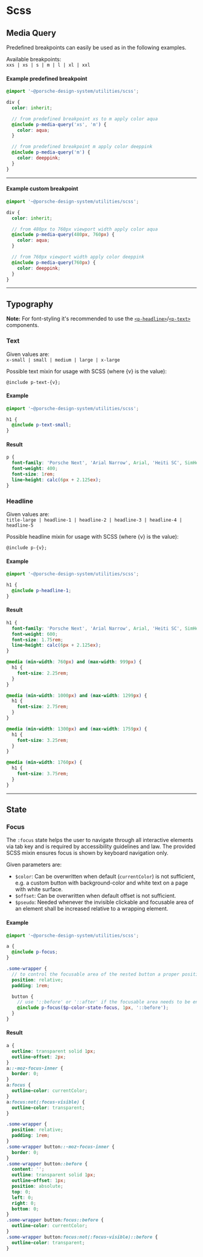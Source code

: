 # Scss

<TableOfContents></TableOfContents>

## Media Query

Predefined breakpoints can easily be used as in the following examples.

Available breakpoints:  
`xxs | xs | s | m | l | xl | xxl`

#### Example predefined breakpoint

```scss
@import '~@porsche-design-system/utilities/scss';

div {
  color: inherit;

  // from predefined breakpoint xs to m apply color aqua
  @include p-media-query('xs', 'm') {
    color: aqua;
  }

  // from predefined breakpoint m apply color deeppink
  @include p-media-query('m') {
    color: deeppink;
  }
}
```

---

#### Example custom breakpoint

```scss
@import '~@porsche-design-system/utilities/scss';

div {
  color: inherit;

  // from 480px to 760px viewport width apply color aqua
  @include p-media-query(480px, 760px) {
    color: aqua;
  }

  // from 760px viewport width apply color deeppink
  @include p-media-query(760px) {
    color: deeppink;
  }
}
```

---

## Typography

**Note:** For font-styling it's recommended to use the
[`<p-headline>`](components/typography/headline)/[`<p-text>`](components/typography/text) components.

### Text

Given values are:  
`x-small | small | medium | large | x-large`

Possible text mixin for usage with SCSS (where {v} is the value):

```
@include p-text-{v};
```

#### Example

```scss
@import '~@porsche-design-system/utilities/scss';

h1 {
  @include p-text-small;
}
```

#### Result

```css
p {
  font-family: 'Porsche Next', 'Arial Narrow', Arial, 'Heiti SC', SimHei, sans-serif;
  font-weight: 400;
  font-size: 1rem;
  line-height: calc(6px + 2.125ex);
}
```

### Headline

Given values are:  
`title-large | headline-1 | headline-2 | headline-3 | headline-4 | headline-5`

Possible headline mixin for usage with SCSS (where {v} is the value):

```
@include p-{v};
```

#### Example

```scss
@import '~@porsche-design-system/utilities/scss';

h1 {
  @include p-headline-1;
}
```

#### Result

```css
h1 {
  font-family: 'Porsche Next', 'Arial Narrow', Arial, 'Heiti SC', SimHei, sans-serif;
  font-weight: 600;
  font-size: 1.75rem;
  line-height: calc(6px + 2.125ex);
}

@media (min-width: 760px) and (max-width: 999px) {
  h1 {
    font-size: 2.25rem;
  }
}

@media (min-width: 1000px) and (max-width: 1299px) {
  h1 {
    font-size: 2.75rem;
  }
}

@media (min-width: 1300px) and (max-width: 1759px) {
  h1 {
    font-size: 3.25rem;
  }
}

@media (min-width: 1760px) {
  h1 {
    font-size: 3.75rem;
  }
}
```

---

## State

### Focus

The `:focus` state helps the user to navigate through all interactive elements via tab key and is required by
accessibility guidelines and law. The provided SCSS mixin ensures focus is shown by keyboard navigation only.

Given parameters are:

- `$color`: Can be overwritten when default (`currentColor`) is not sufficient, e.g. a custom button with
  background-color and white text on a page with white surface.
- `$offset`: Can be overwritten when default offset is not sufficient.
- `$pseudo`: Needed whenever the invisible clickable and focusable area of an element shall be increased relative to a
  wrapping element.

#### Example

```scss
@import '~@porsche-design-system/utilities/scss';

a {
  @include p-focus;
}

.some-wrapper {
  // to control the focusable area of the nested button a proper position needs to be defined
  position: relative;
  padding: 1rem;

  button {
    // use '::before' or '::after' if the focusable area needs to be enlarged relative to a wrapping element
    @include p-focus($p-color-state-focus, 1px, '::before');
  }
}
```

#### Result

```css
a {
  outline: transparent solid 1px;
  outline-offset: 2px;
}
a::-moz-focus-inner {
  border: 0;
}
a:focus {
  outline-color: currentColor;
}
a:focus:not(:focus-visible) {
  outline-color: transparent;
}

.some-wrapper {
  position: relative;
  padding: 1rem;
}
.some-wrapper button::-moz-focus-inner {
  border: 0;
}
.some-wrapper button::before {
  content: '';
  outline: transparent solid 1px;
  outline-offset: 1px;
  position: absolute;
  top: 0;
  left: 0;
  right: 0;
  bottom: 0;
}
.some-wrapper button:focus::before {
  outline-color: currentColor;
}
.some-wrapper button:focus:not(:focus-visible)::before {
  outline-color: transparent;
}
```
